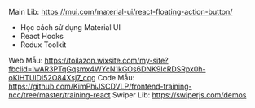 Main Lib: https://mui.com/material-ui/react-floating-action-button/
- Học cách sử dụng Material UI
- React Hooks
- Redux Toolkit


Web Mẫu: https://toilazon.wixsite.com/my-site?fbclid=IwAR3PTqGqsmx4WYcN1kGOs6DNK9IcRDSRpx0h-oKlHTUlDI52O84Xsj7_cqg
Code Mẫu: https://github.com/KimPhiJSCDVLP/frontend-training-ncc/tree/master/training-react
Swiper Lib: https://swiperjs.com/demos